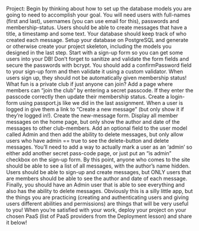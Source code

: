 Project:
Begin by thinking about how to set up the database models you are going to need to accomplish your goal. You will need users with full-names (first and last), usernames (you can use email for this), passwords and membership-status. Users should be able to create messages that have a title, a timestamp and some text. Your database should keep track of who created each message.
Setup your database on PostgreSQL and generate or otherwise create your project skeleton, including the models you designed in the last step.
Start with a sign-up form so you can get some users into your DB! Don’t forget to sanitize and validate the form fields and secure the passwords with bcrypt. You should add a confirmPassword field to your sign-up form and then validate it using a custom validator.
When users sign up, they should not be automatically given membership status! What fun is a private club if just anyone can join? Add a page where members can “join the club” by entering a secret passcode. If they enter the passcode correctly then update their membership status.
Create a login-form using passport.js like we did in the last assignment.
When a user is logged in give them a link to “Create a new message” (but only show it if they’re logged in!). Create the new-message form.
Display all member messages on the home page, but only show the author and date of the messages to other club-members.
Add an optional field to the user model called Admin and then add the ability to delete messages, but only allow users who have admin == true to see the delete-button and delete messages. You’ll need to add a way to actually mark a user as an ‘admin’ so either add another secret pass-code page, or just put an “is admin” checkbox on the sign-up form.
By this point, anyone who comes to the site should be able to see a list of all messages, with the author’s name hidden. Users should be able to sign-up and create messages, but ONLY users that are members should be able to see the author and date of each message. Finally, you should have an Admin user that is able to see everything and also has the ability to delete messages. Obviously this is a silly little app, but the things you are practicing (creating and authenticating users and giving users different abilities and permissions) are things that will be very useful to you!
When you’re satisfied with your work, deploy your project on your chosen PaaS (list of PaaS providers from the Deployment lesson) and share it below!
